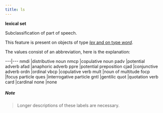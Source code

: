 ```yaml
---
title: ls
---
```


**lexical set**


Subclassification of part of speech.

This feature is present on objects of type [*lex* and on type *word*](otype).

The values consist of an abbreviation, here is the explanation:

---|---
nmdi |distributive noun
nmcp |copulative noun
padv |potential adverb
afad |anaphoric adverb
ppre |potential preposition
cjad |conjunctive adverb
ordn |ordinal
vbcp |copulative verb
mult |noun of multitude
focp |focus particle
ques |interrogative particle
gntl |gentilic
quot |quotation verb
card |cardinal
none |none

##### Note
> Longer descriptions of these labels are necessary.
